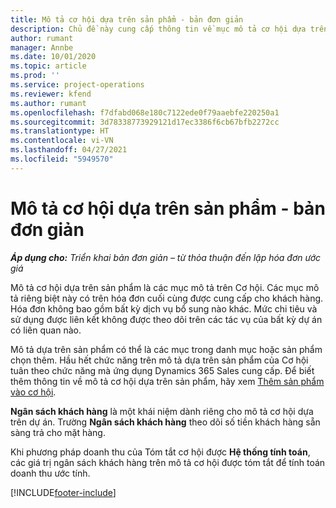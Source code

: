 ```yaml
---
title: Mô tả cơ hội dựa trên sản phẩm - bản đơn giản
description: Chủ đề này cung cấp thông tin về mục mô tả cơ hội dựa trên sản phẩm trong Project Operations.
author: rumant
manager: Annbe
ms.date: 10/01/2020
ms.topic: article
ms.prod: ''
ms.service: project-operations
ms.reviewer: kfend
ms.author: rumant
ms.openlocfilehash: f7dfabd068e180c7122ede0f79aaebfe220250a1
ms.sourcegitcommit: 3d78338773929121d17ec3386f6cb67bfb2272cc
ms.translationtype: HT
ms.contentlocale: vi-VN
ms.lasthandoff: 04/27/2021
ms.locfileid: "5949570"
---
```

# <a name="product-based-opportunity-lines---lite"></a>Mô tả cơ hội dựa trên sản phẩm - bản đơn giản

_**Áp dụng cho:** Triển khai bản đơn giản – từ thỏa thuận đến lập hóa đơn ước giá_

Mô tả cơ hội dựa trên sản phẩm là các mục mô tả trên Cơ hội. Các mục mô tả riêng biệt này có trên hóa đơn cuối cùng được cung cấp cho khách hàng. Hóa đơn không bao gồm bất kỳ dịch vụ bổ sung nào khác. Mức chi tiêu và sử dụng được liên kết không được theo dõi trên các tác vụ của bất kỳ dự án có liên quan nào.

Mô tả dựa trên sản phẩm có thể là các mục trong danh mục hoặc sản phẩm chọn thêm. Hầu hết chức năng trên mô tả dựa trên sản phẩm của Cơ hội tuân theo chức năng mà ứng dụng Dynamics 365 Sales cung cấp. Để biết thêm thông tin về mô tả cơ hội dựa trên sản phẩm, hãy xem [Thêm sản phẩm vào cơ hội](/dynamics365/sales-enterprise/add-products-opportunity).

**Ngân sách khách hàng** là một khái niệm dành riêng cho mô tả cơ hội dựa trên dự án. Trường **Ngân sách khách hàng** theo dõi số tiền khách hàng sẵn sàng trả cho mặt hàng.

Khi phương pháp doanh thu của Tóm tắt cơ hội được **Hệ thống tính toán**, các giá trị ngân sách khách hàng trên mô tả cơ hội được tóm tắt để tính toán doanh thu ước tính. 



[!INCLUDE[footer-include](../../includes/footer-banner.md)]